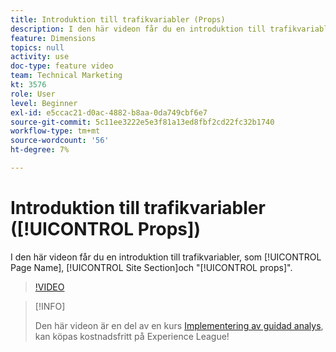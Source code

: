 ```yaml
---
title: Introduktion till trafikvariabler (Props)
description: I den här videon får du en introduktion till trafikvariabler som sidnamn, webbplatsavsnitt och"utkast".
feature: Dimensions
topics: null
activity: use
doc-type: feature video
team: Technical Marketing
kt: 3576
role: User
level: Beginner
exl-id: e5ccac21-d0ac-4882-b8aa-0da749cbf6e7
source-git-commit: 5c11ee3222e5e3f81a13ed8fbf2cd22fc32b1740
workflow-type: tm+mt
source-wordcount: '56'
ht-degree: 7%

---
```


# Introduktion till trafikvariabler ([!UICONTROL Props])

I den här videon får du en introduktion till trafikvariabler, som [!UICONTROL Page Name], [!UICONTROL Site Section]och &quot;[!UICONTROL props]&quot;.

>[!VIDEO](https://video.tv.adobe.com/v/28767/?quality=12)

>[!INFO]
>
> Den här videon är en del av en kurs [Implementering av guidad analys](https://experienceleague.adobe.com/?recommended=Analytics-D-1-2019.1), kan köpas kostnadsfritt på Experience League!